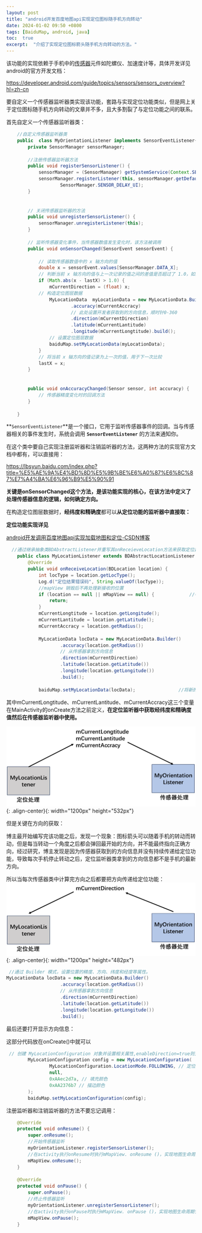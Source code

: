 ```yaml
---
layout: post
title: "android开发百度地图api实现定位图标随手机方向转动"
date: 2024-01-02 09:50 +0800
tags: [BaiduMap, android, java]
toc:  true
excerpt:  "介绍了实现定位图标箭头随手机方向转动的方法。"
---
```


该功能的实现依赖于手机中的[传感器](https://so.csdn.net/so/search?q=传感器&spm=1001.2101.3001.7020)元件如陀螺仪、加速度计等，具体开发详见android的官方开发文档：

https://developer.android.com/guide/topics/sensors/sensors_overview?hl=zh-cn

要自定义一个传感器监听器类实现该功能，套路与实现定位功能类似，但是网上关于定位图标随手机方向转动的文章并不多，且大多割裂了与定位功能之间的联系。

首先自定义一个传感器监听器类：

```java
    //自定义传感器监听器类
    public  class MyOrientationListener implements SensorEventListener{
        private SensorManager sensorManager;
 
        //注册传感器监听器方法
        public void registerSensorListener() {
            sensorManager = (SensorManager) getSystemService(Context.SENSOR_SERVICE);
            sensorManager.registerListener(this, sensorManager.getDefaultSensor(Sensor.TYPE_ORIENTATION),
                    SensorManager.SENSOR_DELAY_UI);
        }
 
 
        // 关闭传感器监听器的方法
        public void unregisterSensorListener() {
            sensorManager.unregisterListener(this);
        }
 
        // 监听传感器变化事件，当传感器数值发生变化时，该方法被调用
        public void onSensorChanged(SensorEvent sensorEvent) {
 
            // 读取传感器数值中的 x 轴方向的值
            double x = sensorEvent.values[SensorManager.DATA_X];
            // 判断当前 x 轴方向的值与上一次记录的值之间的差值是否超过了 1.0，如果超过了 1.0，更新当前方向为新的 x 轴方向的值。
            if (Math.abs(x - lastX) > 1.0) {
                mCurrentDirection = (float) x;
            // 构造定位图层数据
                MyLocationData  myLocationData = new MyLocationData.Builder()
                        .accuracy(mCurrentAccracy)
                        // 此处设置开发者获取到的方向信息，顺时针0-360
                        .direction(mCurrentDirection)
                        .latitude(mCurrentLantitude)
                        .longitude(mCurrentLongtitude).build();
                // 设置定位图层数据
                baiduMap.setMyLocationData(myLocationData);
            }
            // 将当前 x 轴方向的值记录为上一次的值，用于下一次比较
            lastX = x;
        }
 
 
        public void onAccuracyChanged(Sensor sensor, int accuracy) {
            // 传感器精度变化时的回调方法
        }
 
    }
```

**`SensorEventListener`**是一个接口，它用于监听传感器事件的回调。当与传感器相关的事件发生时，系统会调用 **`SensorEventListener`** 的方法来通知你。

在这个类中要自己实现注册监听器和注销监听器的方法，这两种方法的实现官方文档中都有，可以直接用：

https://lbsyun.baidu.com/index.php?title=%E5%AE%9A%E4%BD%8D%E5%9B%BE%E6%A0%87%E6%8C%87%E7%A4%BA%E6%96%B9%E5%90%91

**关键是onSensorChanged这个方法，是该功能实现的核心，在该方法中定义了处理传感器信息的逻辑，如何确定方向。**

在构造定位图层数据时，**经纬度和精确度**都可以**从定位功能的监听器中直接取：**

**定位功能实现详见**

[android开发调用百度地图api实现加载地图和定位-CSDN博客](https://blog.csdn.net/qq_53162179/article/details/135316644?spm=1001.2014.3001.5502)

```java
  //通过继承抽象类BDAbstractListener并重写其onReceieveLocation方法来获取定位数据，并将其传给MapView。
    public class MyLocationListener extends BDAbstractLocationListener  {
        @Override
        public void onReceiveLocation(BDLocation location) {
            int locType = location.getLocType();
            Log.d("定位结果错误码", String.valueOf(locType));
            //mapView 销毁后不再处理新接收的位置
            if (location == null || mMapView == null) {             //判断 location 和 mMapView 是否为空来确保在地图视图销毁后不再处理新接收的位置
                return;
            }
            mCurrentLongtitude = location.getLongitude();
            mCurrentLantitude = location.getLatitude();
            mCurrentAccracy = location.getRadius();
 
            MyLocationData locData = new MyLocationData.Builder()       //通过 Builder 模式，设置位置的精度、方向、纬度和经度等属性。
                    .accuracy(location.getRadius())
                    // 从传感器拿到方向信息
                    .direction(mCurrentDirection)
                    .latitude(location.getLatitude())
                    .longitude(location.getLongitude())
                    .build();
 
            baiduMap.setMyLocationData(locData);                //将新的位置信息更新到地图上，以显示当前设备的位置
```

其中mCurrentLongtitude、mCurrentLantitude、mCurrentAccracy这三个变量在MainActivity的onCreate方法之前定义，**在定位监听器中获取经纬度和精确度值然后在传感器监听器中使用。**

![获取方向](/img/locateSensor.jpg){: .align-center}{: width="1200px" height="532px"}

但是关键在方向的获取：

博主最开始编写完该功能之后，发现一个现象：图标箭头可以随着手机的转动而转动，但是每当转动一个角度之后都会弹回最开始的方向，并不能最终指向正确方向，经过研究，博主发现是因为传感器获取到的方向信息并没有持续传递给定位功能，导致每次手机停止转动之后，定位监听器类拿到的方向信息都不是手机的最新方向。

所以当每次传感器类中计算完方向之后都要把方向传递给定位功能：
![获取方向](/img/direct.jpg){: .align-center}{: width="1200px" height="482px"}

```java
 //通过 Builder 模式，设置位置的精度、方向、纬度和经度等属性。       
MyLocationData locData = new MyLocationData.Builder()      
                    .accuracy(location.getRadius())
                    // 从传感器拿到方向信息
                    .direction(mCurrentDirection)
                    .latitude(location.getLatitude())
                    .longitude(location.getLongitude())
                    .build();
```

最后还要打开显示方向信息：

这部分代码放在onCreate()中就可以

```java
 // 创建 MyLocationConfiguration 对象并设置相关属性,enableDirection=true则允许显示方向
        MyLocationConfiguration config = new MyLocationConfiguration(
                MyLocationConfiguration.LocationMode.FOLLOWING, // 定位模式为跟随态                true, // 显示方向信息
                null,
                0xAAec2d7a, // 填充颜色
                0xAA2376b7 // 描边颜色
        );
        baiduMap.setMyLocationConfiguration(config);
```

注册监听器和注销监听器的方法不要忘记调用：

```Java
    @Override
    protected void onResume() {
        super.onResume();
        //开始传感器监听
        myOrientationListener.registerSensorListener();
        //在activity执行onResume时执行mMapView. onResume ()，实现地图生命周期管理
        mMapView.onResume();
    }
 
    @Override
    protected void onPause() {
        super.onPause();
        //终止传感器监听
        myOrientationListener.unregisterSensorListener();
        //在activity执行onPause时执行mMapView. onPause ()，实现地图生命周期管理
        mMapView.onPause();
    }
```


